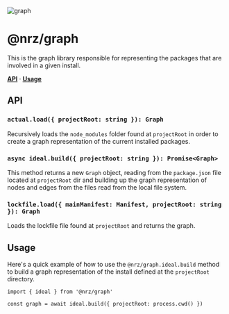![graph](https://github.com/user-attachments/assets/dfbed9e0-8ef0-4a43-993d-d3e5d1e5ae1d)

# @nrz/graph

This is the graph library responsible for representing the packages
that are involved in a given install.

**[API](#api)** · **[Usage](#usage)**

## API

### `actual.load({ projectRoot: string }): Graph`

Recursively loads the `node_modules` folder found at `projectRoot` in
order to create a graph representation of the current installed
packages.

### `async ideal.build({ projectRoot: string }): Promise<Graph>`

This method returns a new `Graph` object, reading from the
`package.json` file located at `projectRoot` dir and building up the
graph representation of nodes and edges from the files read from the
local file system.

### `lockfile.load({ mainManifest: Manifest, projectRoot: string }): Graph`

Loads the lockfile file found at `projectRoot` and returns the graph.

## Usage

Here's a quick example of how to use the `@nrz/graph.ideal.build`
method to build a graph representation of the install defined at the
`projectRoot` directory.

```
import { ideal } from '@nrz/graph'

const graph = await ideal.build({ projectRoot: process.cwd() })
```

